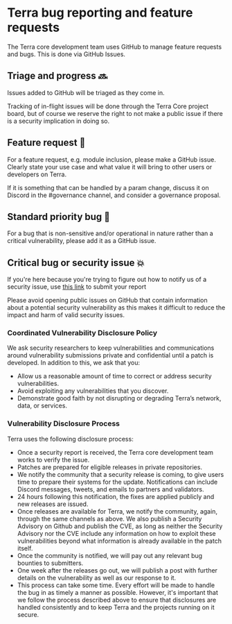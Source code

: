 # Terra bug reporting and feature requests

The Terra core development team uses GitHub to manage feature requests and bugs. This is done via GitHub Issues.

## Triage and progress 🔜

Issues added to GitHub will be triaged as they come in.

Tracking of in-flight issues will be done through the Terra Core project board, but of course we reserve the right to not make a public issue if there is a security implication in doing so.

## Feature request 🚀

For a feature request, e.g. module inclusion, please make a GitHub issue. Clearly state your use case and what value it will bring to other users or developers on Terra.

If it is something that can be handled by a param change, discuss it on Discord in the #governance channel, and consider a governance proposal.

## Standard priority bug 🐛

For a bug that is non-sensitive and/or operational in nature rather than a critical vulnerability, please add it as a GitHub issue.

## Critical bug or security issue 💥

If you're here because you're trying to figure out how to notify us of a security issue, use [this link](https://www.terra.money/bugcrowd) to submit your report

Please avoid opening public issues on GitHub that contain information about a potential security vulnerability as this makes it difficult to reduce the impact and harm of valid security issues.

### Coordinated Vulnerability Disclosure Policy

We ask security researchers to keep vulnerabilities and communications around vulnerability submissions private and confidential until a patch is developed. In addition to this, we ask that you:

- Allow us a reasonable amount of time to correct or address security vulnerabilities.
- Avoid exploiting any vulnerabilities that you discover.
- Demonstrate good faith by not disrupting or degrading Terra’s network, data, or services. 

### Vulnerability Disclosure Process

Terra uses the following disclosure process:

- Once a security report is received, the Terra core development team works to verify the issue.
- Patches are prepared for eligible releases in private repositories.
- We notify the community that a security release is coming, to give users time to prepare their systems for the update. Notifications can include Discord messages, tweets, and emails to partners and validators.
- 24 hours following this notification, the fixes are applied publicly and new releases are issued.
- Once releases are available for Terra, we notify the community, again, through the same channels as above. We also publish a Security Advisory on Github and publish the CVE, as long as neither the Security Advisory nor the CVE include any information on how to exploit these vulnerabilities beyond what information is already available in the patch itself.
- Once the community is notified, we will pay out any relevant bug bounties to submitters.
- One week after the releases go out, we will publish a post with further details on the vulnerability as well as our response to it.
- This process can take some time. Every effort will be made to handle the bug in as timely a manner as possible. However, it's important that we follow the process described above to ensure that disclosures are handled consistently and to keep Terra and the projects running on it secure.